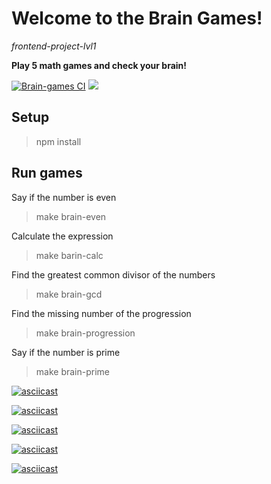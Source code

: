 # Welcome to the Brain Games!
*frontend-project-lvl1*

**Play 5 math games and check your brain!**


[![Brain-games CI](https://github.com/NastyaSinitsyna/frontend-project-lvl1/workflows/Brain-games%20CI/badge.svg)](https://github.com/NastyaSinitsyna/frontend-project-lvl1/actions)
<a href="https://codeclimate.com/github/NastyaSinitsyna/frontend-project-lvl1/maintainability"><img src="https://api.codeclimate.com/v1/badges/9f08646be084243f4688/maintainability" /></a>

## Setup

> npm install

## Run games

Say if the number is even
> make brain-even

Calculate the expression
> make barin-calc

Find the greatest common divisor of the numbers
> make brain-gcd

Find the missing number of the progression
> make brain-progression

Say if the number is prime
> make brain-prime


[![asciicast](https://asciinema.org/a/CE54AWQQAdHlv4X87DeVFsSl1.png)](https://asciinema.org/a/CE54AWQQAdHlv4X87DeVFsSl1)

[![asciicast](https://asciinema.org/a/NukEolnJ2aaImucI8vbvkUL8j.png)](https://asciinema.org/a/NukEolnJ2aaImucI8vbvkUL8j)

[![asciicast](https://asciinema.org/a/7KvQqK6mfzkZ5k6mXTaQ7isS9.png)](https://asciinema.org/a/7KvQqK6mfzkZ5k6mXTaQ7isS9)

[![asciicast](https://asciinema.org/a/DWAOTiFT0bfm5K001fDqVh9vf.png)](https://asciinema.org/a/DWAOTiFT0bfm5K001fDqVh9vf)

[![asciicast](https://asciinema.org/a/gq0brkYHqXwnKWtPmmmhpcAhx.png)](https://asciinema.org/a/gq0brkYHqXwnKWtPmmmhpcAhx)
